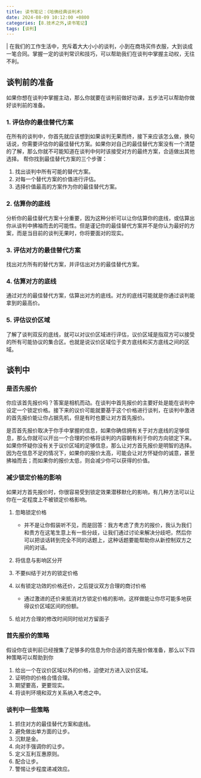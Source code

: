 ```yaml
---
title: 读书笔记：《哈佛经典谈判术》
date: 2024-08-09 10:12:00 +0800
categories: [8.技术之外,读书笔记]
tags: [谈判]
---
```


| 在我们的工作生活中，充斥着大大小小的谈判，小到在商场买件衣服，大到谈成一笔合同。掌握一定的谈判常识和技巧，可以帮助我们在谈判中掌握主动权，无往不利。
    
## 谈判前的准备

如果你想在谈判中掌握主动，那么你就要在谈判前做好功课，五步法可以帮助你做好谈判前的准备。

### 1. 评估你的最佳替代方案

在所有的谈判中，你首先就应该想到如果谈判无果而终，接下来应该怎么做，换句话说，你需要评估你的最佳替代方案。如果你对自己的最佳替代方案没有一个清楚的了解，那么你就不可能知道在谈判中何时该接受对方的最终方案，合适做出其他选择。
帮你找到最佳替代方案的三个步骤：

1. 找出谈判中所有可能的替代方案。
2. 对每一个替代方案的价值进行评估。
3. 选择价值最高的方案作为你的最佳替代方案。

### 2. 估算你的底线

分析你的最佳替代方案十分重要，因为这种分析可以让你估算你的底线，或估算出你从谈判中拂袖而去的可能性。但是谨记你的最佳替代方案并不是你认为最好的方案，而是当目前的谈判无果时，你将要面对的现实。

### 3. 评估对方的最佳替代方案

找出对方所有的替代方案，并评估出对方的最佳替代方案。

### 4. 估算对方的底线

通过对方的最佳替代方案，估算出对方的底线。对方的底线可能就是你通过谈判能拿到的最高价。

### 5. 评估议价区域

了解了谈判双反的底线，就可以对议价区域进行评估，议价区域是指双方可以接受的所有可能协议的集合区。也就是说议价区域位于卖方底线和买方底线之间的区域。


## 谈判中

### 是否先报价

你应该首先报价吗？答案是相机而动。在谈判中首先报价的主要好处是能在谈判中设定一个锁定价格。接下来的议价可能就要基于这个价格进行谈判，在谈判中激进的首先报价能让你占据先机，但是有时也要让对方首先报价。

是否首先报价取决于你手中掌握的信息，如果你确信拥有关于对方底线的足够信息，那么你就可以开出一个合理的价格将谈判的内容朝有利于你的方向锁定下来。如果你怀疑你没有关于议价区域的足够信息，那么让对方首先报价是明智的选择。因为在信息不足的情况下，如果你的报价太高，可能会让对方怀疑你的诚意，甚至拂袖而去；而如果你的报价太低，则会减少你可以获得的价值。

### 减少锁定价格的影响

如果对方首先报价时，你很容易受到锁定效果潜移默化的影响，有几种方法可以让你在一定程度上不被锁定价格影响。

1. 忽略锁定价格

    - 并不是让你假装听不见，而是回答：我方考虑了贵方的报价，我认为我们和贵方在这笔生意上有一些分歧，让我们通过讨论来解决分歧吧，然后你可以把谈话转到完全不同的话题上，这种话题要能帮助你从新控制双方之间的对话。

2. 将信息与影响区分开
3. 不要纠结于对方的锁定价格
4. 以有锁定功效的价格还价，之后提议双方合理的商讨价格

    - 通过激进的还价来抵消对方锁定价格的影响，这样做能让你尽可能多地获得议价区域区间的份额。

5. 给对方合理的修改时间同时给对方留面子

### 首先报价的策略

假设你在谈判前已经搜集了足够多的信息为你合适的首先报价做准备，那么以下四种策略可以帮助到你

1. 给出一个在议价区域以外的价格，迫使对方进入议价区域。
2. 证明你的价格合情合理。
3. 期望要高，更要现实。
4. 将谈判环境和双方关系纳入考虑之中。

### 谈判中一些策略

1. 抓住对方的最佳替代方案和底线。
2. 避免做出单方面的让步。
3. 沉默是金。
4. 向对手强调你的让步。
5. 定义互利互惠原则。
6. 配合让步。
7. 警惕让步程度递减效应。
